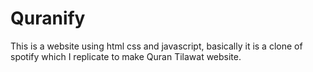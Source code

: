 # Quranify
This is a website using html css and javascript, basically it is a clone of spotify which I replicate to make Quran Tilawat website.
